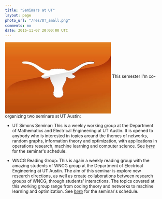 ```yaml
---
title: "Seminars at UT"
layout: page
photo_url: "/res/UT_small.png"
comments: no
date: 2015-11-07 20:00:00 UTC
---
```


<img src="/res/UT.png" alt="Drawing" style="width: 350px;" align="middle"/> 
This semester I'm co-organizing two seminars at UT Austin:

- UT Simons Seminar: This is a weekly working group at the Department of Mathematics and Electrical 
Engineering at UT Austin. It is opened to anybody who is interested in topics around the 
themes of networks, random graphs, information theory and optimization, with applications 
in operations research, machine learning and computer science. 
See [*here*](https://sites.google.com/site/utssfall15/) for the seminar's schedule.

- WNCG Reading Group: This is again a weekly reading group with the amazing students of WNCG group 
at the Department of Electrical Engineering at UT Austin. The aim of this seminar is explore new 
research directions, as well as create collaborations between research groups of WNCG, through students' 
interactions. The topics covered at this working group range from coding theory and networks to machine learning
and optimization. 
See [*here*](https://sites.google.com/site/wncgreading/) for the seminar's schedule.
